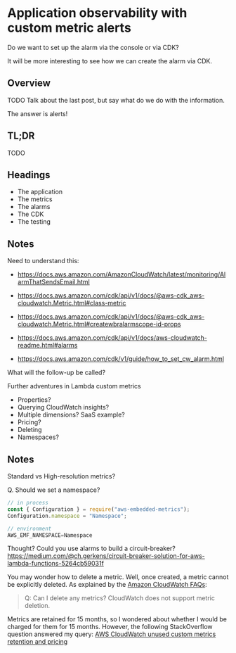 # Application observability with custom metric alerts

Do we want to set up the alarm via the console or via CDK?

It will be more interesting to see how we can create the alarm via CDK.

## Overview
TODO
Talk about the last post, but say what do we do with the information.

The answer is alerts!

## TL;DR
TODO

## Headings

* The application
* The metrics
* The alarms
* The CDK
* The testing

## Notes

Need to understand this:
* https://docs.aws.amazon.com/AmazonCloudWatch/latest/monitoring/AlarmThatSendsEmail.html

* https://docs.aws.amazon.com/cdk/api/v1/docs/@aws-cdk_aws-cloudwatch.Metric.html#class-metric
* https://docs.aws.amazon.com/cdk/api/v1/docs/@aws-cdk_aws-cloudwatch.Metric.html#createwbralarmscope-id-props
* https://docs.aws.amazon.com/cdk/api/v1/docs/aws-cloudwatch-readme.html#alarms
* https://docs.aws.amazon.com/cdk/v1/guide/how_to_set_cw_alarm.html

What will the follow-up be called?

Further adventures in Lambda custom metrics

- Properties?
- Querying CloudWatch insights?
- Multiple dimensions? SaaS example?
- Pricing?
- Deleting
- Namespaces?


## Notes

Standard vs High-resolution metrics?

Q. Should we set a namespace?

```TypeScript
// in process
const { Configuration } = require("aws-embedded-metrics");
Configuration.namespace = "Namespace";

// environment
AWS_EMF_NAMESPACE=Namespace
```

Thought? Could you use alarms to build a circuit-breaker?
https://medium.com/@ch.gerkens/circuit-breaker-solution-for-aws-lambda-functions-5264cb59031f


You may wonder how to delete a metric. Well, once created, a metric cannot be explicitly deleted. As explained by the [Amazon CloudWatch FAQs](https://aws.amazon.com/cloudwatch/faqs/):

> Q: Can I delete any metrics?
> CloudWatch does not support metric deletion.

Metrics are retained for 15 months, so I wondered about whether I would be charged for them for 15 months. However, the following StackOverflow question answered my query: [AWS CloudWatch unused custom metrics retention and pricing](https://stackoverflow.com/questions/48115239/aws-cloudwatch-unused-custom-metrics-retention-and-pricing-2018)
